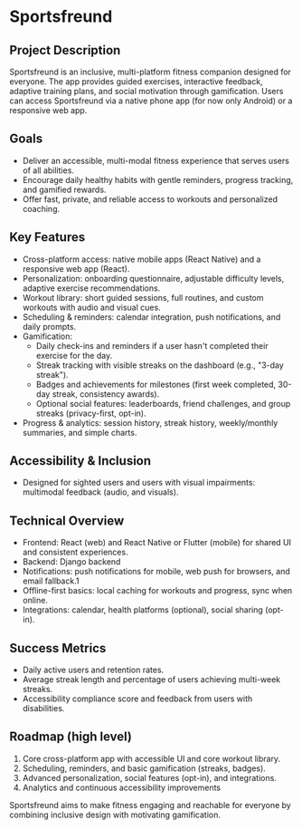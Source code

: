 # Sportsfreund

## Project Description

Sportsfreund is an inclusive, multi-platform fitness companion designed for everyone. The app provides guided exercises, interactive feedback, adaptive training plans, and social motivation through gamification. Users can access Sportsfreund via a native phone app (for now only Android) or a responsive web app.

## Goals

- Deliver an accessible, multi-modal fitness experience that serves users of all abilities.
- Encourage daily healthy habits with gentle reminders, progress tracking, and gamified rewards.
- Offer fast, private, and reliable access to workouts and personalized coaching.

## Key Features

- Cross-platform access: native mobile apps (React Native) and a responsive web app (React).
- Personalization: onboarding questionnaire, adjustable difficulty levels, adaptive exercise recommendations.
- Workout library: short guided sessions, full routines, and custom workouts with audio and visual cues.
- Scheduling & reminders: calendar integration, push notifications, and daily prompts.
- Gamification:
  - Daily check-ins and reminders if a user hasn't completed their exercise for the day.
  - Streak tracking with visible streaks on the dashboard (e.g., "3-day streak").
  - Badges and achievements for milestones (first week completed, 30-day streak, consistency awards).
  - Optional social features: leaderboards, friend challenges, and group streaks (privacy-first, opt-in).
- Progress & analytics: session history, streak history, weekly/monthly summaries, and simple charts.

## Accessibility & Inclusion

- Designed for sighted users and users with visual impairments: multimodal feedback (audio, and visuals).

## Technical Overview

- Frontend: React (web) and React Native or Flutter (mobile) for shared UI and consistent experiences.
- Backend: Django backend
- Notifications: push notifications for mobile, web push for browsers, and email fallback.1
- Offline-first basics: local caching for workouts and progress, sync when online.
- Integrations: calendar, health platforms (optional), social sharing (opt-in).

## Success Metrics

- Daily active users and retention rates.
- Average streak length and percentage of users achieving multi-week streaks.
- Accessibility compliance score and feedback from users with disabilities.

## Roadmap (high level)

1. Core cross-platform app with accessible UI and core workout library.
2. Scheduling, reminders, and basic gamification (streaks, badges).
3. Advanced personalization, social features (opt-in), and integrations.
4. Analytics and continuous accessibility improvements

Sportsfreund aims to make fitness engaging and reachable for everyone by combining inclusive design with motivating gamification.
